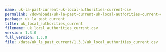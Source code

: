 ```yaml
---
name: uk-la-past-current-uk-local-authorities-current-csv
permalink: /downloads/uk-la-past-current-uk-local-authorities-current-csv/1_3_0
package: uk_la_past_current
title: uk_local_authorities_current
filename: uk_local_authorities_current.csv
version: 1.3.0
full_version: 1.3.0
file: /data/uk_la_past_current/1.3.0/uk_local_authorities_current.csv
---
```

